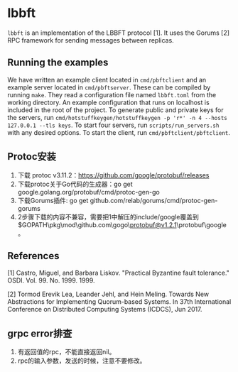 # lbbft

`lbbft` is an implementation of the LBBFT protocol [1]. It uses the Gorums [2] RPC framework for sending messages between replicas.

## Running the examples

We have written an example client located in `cmd/pbftclient` and an example server located in `cmd/pbftserver`.
These can be compiled by running `make`.
They read a configuration file named `lbbft.toml` from the working directory.
An example configuration that runs on localhost is included in the root of the project.
To generate public and private keys for the servers, run `cmd/hotstuffkeygen/hotstuffkeygen -p 'r*' -n 4 --hosts 127.0.0.1 --tls keys`.
To start four servers, run `scripts/run_servers.sh` with any desired options.
To start the client, run `cmd/pbftclient/pbftclient`.

## Protoc安装
1. 下载 protoc v3.11.2：https://github.com/google/protobuf/releases
2. 下载protoc关于Go代码的生成器：go get google.golang.org/protobuf/cmd/protoc-gen-go
3. 下载Gorums插件: go get github.com/relab/gorums/cmd/protoc-gen-gorums
4. 2步骤下载的内容不兼容，需要把1中解压的include/google覆盖到$GOPATH\pkg\mod\github.com\gogo\protobuf@v1.2.1\protobuf\google。

## References

[1] Castro, Miguel, and Barbara Liskov. "Practical Byzantine fault tolerance." OSDI. Vol. 99. No. 1999. 1999.

[2] Tormod Erevik Lea, Leander Jehl, and Hein Meling. Towards New Abstractions for Implementing Quorum-based Systems. In 37th International Conference on Distributed Computing Systems (ICDCS), Jun 2017.

## grpc error排查
1. 有返回值的rpc，不能直接返回nil。
2. rpc的输入参数，发送的时候，注意不要修改。

